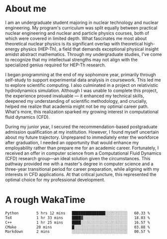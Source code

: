 # About me

I am an undergraduate student majoring in nuclear technology and nuclear engineering. My program's curriculum was split equally between practical nuclear engineering and nuclear and particle physics courses, both of which were covered in limited depth. What fascinates me most about theoretical nuclear physics is its significant overlap with theoretical high-energy physics (HEP-Th), a field that demands exceptional physical insight amidst abstract mathematics. Through my undergraduate studies, I've come to recognize that my intellectual strengths may not align with the specialized genius required for HEP-Th research.

I began programming at the end of my sophomore year, primarily through self-study to support experimental data analysis in coursework. This led me to explore scientific computing. I also culminated in a project on relativistic hydrodynamics simulation. Although I was unable to complete this project, the experience proved invaluable — it enhanced my technical skills, deepened my understanding of scientific methodology, and crucially, helped me realize that academia might not be my optimal career path. What's more, this realization sparked my growing interest in computational fluid dynamics (CFD).

During my junior year, I secured the recommendation-based postgraduate admission qualification at my institution. However, I found myself uncertain about my future trajectory. Unprepared to immediately enter the workforce after graduation, I needed an opportunity that would enhance my employability rather than prepare me for an academic career. Fortunately, I received an offer in computer science from a Computational Fluid Dynamics (CFD) research group—an ideal solution given the circumstances. This pathway provided me with a master's degree in computer science and a three-year transitional period for career preparation, while aligning with my interests in CFD applications. At that critical juncture, this represented the optimal choice for my professional development.

# A rough WakaTime

<!--START_SECTION:waka-->

```txt
Python        5 hrs 12 mins   ███████████████░░░░░░░░░░   60.33 %
TeX           1 hr 33 mins    ████▓░░░░░░░░░░░░░░░░░░░░   18.03 %
C++           1 hr 25 mins    ████░░░░░░░░░░░░░░░░░░░░░   16.57 %
CMake         20 mins         █░░░░░░░░░░░░░░░░░░░░░░░░   03.88 %
Markdown      2 mins          ░░░░░░░░░░░░░░░░░░░░░░░░░   00.57 %
```

<!--END_SECTION:waka-->

